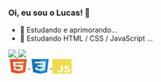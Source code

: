 ### Oi, eu sou o Lucas! 👋


- 🔭 Estudando e aprimorando...
- 🌱 Estudando HTML / CSS / JavaScript ...

 <div>
  <a href="https://github.com/lucassb15">
  <img height="180em" src="https://github-readme-stats.vercel.app/api?username=lucassb15&show_icons=true&theme=dracula&include_all_commits=true&count_private=true"/>
  <img height="180em" src="https://github-readme-stats.vercel.app/api/top-langs/?username=lucassb15&layout=compact&langs_count=7&theme=dracula"/>
</div>
  

<img align="center" alt="Rafa-HTML" height="30" width="40" src="https://raw.githubusercontent.com/devicons/devicon/master/icons/html5/html5-original.svg">
<img align="center" alt="Rafa-CSS" height="30" width="40" src="https://raw.githubusercontent.com/devicons/devicon/master/icons/css3/css3-original.svg">
<img align="center" alt="Rafa-Js" height="30" width="40" src="https://raw.githubusercontent.com/devicons/devicon/master/icons/javascript/javascript-plain.svg">
